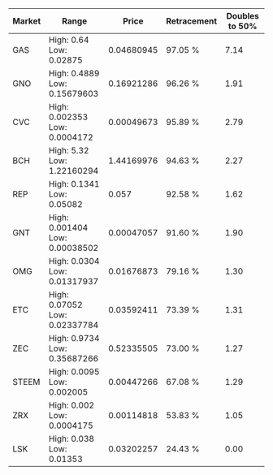 | Market | Range | Price| Retracement | Doubles to 50% |
| --- | --- | --- | --- | --- |
| GAS | High: 0.64<br />Low: 0.02875 | 0.04680945 | 97.05 % | 7.14 |
| GNO | High: 0.4889<br />Low: 0.15679603 | 0.16921286 | 96.26 % | 1.91 |
| CVC | High: 0.002353<br />Low: 0.0004172 | 0.00049673 | 95.89 % | 2.79 |
| BCH | High: 5.32<br />Low: 1.22160294 | 1.44169976 | 94.63 % | 2.27 |
| REP | High: 0.1341<br />Low: 0.05082 | 0.057 | 92.58 % | 1.62 |
| GNT | High: 0.001404<br />Low: 0.00038502 | 0.00047057 | 91.60 % | 1.90 |
| OMG | High: 0.0304<br />Low: 0.01317937 | 0.01676873 | 79.16 % | 1.30 |
| ETC | High: 0.07052<br />Low: 0.02337784 | 0.03592411 | 73.39 % | 1.31 |
| ZEC | High: 0.9734<br />Low: 0.35687266 | 0.52335505 | 73.00 % | 1.27 |
| STEEM | High: 0.0095<br />Low: 0.002005 | 0.00447266 | 67.08 % | 1.29 |
| ZRX | High: 0.002<br />Low: 0.0004175 | 0.00114818 | 53.83 % | 1.05 |
| LSK | High: 0.038<br />Low: 0.01353 | 0.03202257 | 24.43 % | 0.00 |
